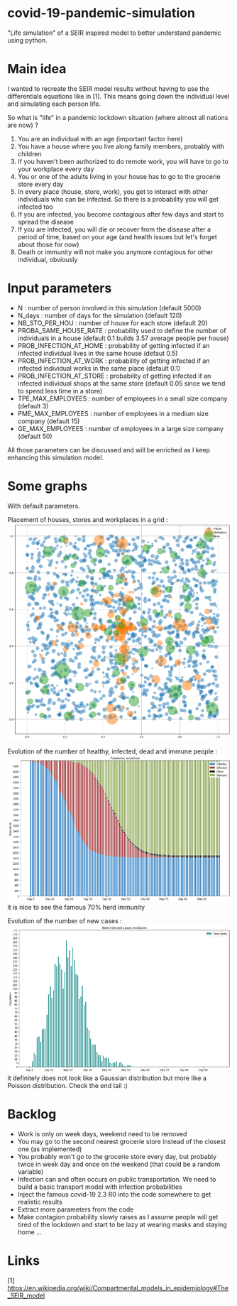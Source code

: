 # covid-19-pandemic-simulation
"Life simulation" of a SEIR inspired model to better understand pandemic using python.

# Main idea
I wanted to recreate the SEIR model results without having to use the differentials equations like in [1]. This means going down the individual level and simulating each person life.

So what is "life" in a pandemic lockdown situation (where almost all nations are now) ?

1. You are an individual with an age (important factor here)
2. You have a house where you live along family members, probably with children
3. If you haven't been authorized to do remote work, you will have to go to your workplace every day
4. You or one of the adults living in your house has to go to the grocerie store every day
5. In every place (house, store, work), you get to interact with other individuals who can be infected. So there is a probability you will get infected too
6. If you are infected, you become contagious after few days and start to spread the disease
7. If you are infected, you will die or recover from the disease after a period of time, based on your age (and health issues but let's forget about those for now)
8. Death or immunity will not make you anymore contagious for other individual, obviously


# Input parameters
* N : number of person involved in this simulation (default 5000)
* N_days : number of days for the simulation (default 120)
* NB_STO_PER_HOU : number of house for each store (default 20)
* PROBA_SAME_HOUSE_RATE : probability used to define the number of individuals in a house (default 0.1 builds 3.57 average people per house)
* PROB_INFECTION_AT_HOME : probability of getting infected if an infected individual lives in the same house (defaut 0.5)
* PROB_INFECTION_AT_WORK : probability of getting infected if an infected individual works in the same place (default 0.1)
* PROB_INFECTION_AT_STORE : probability of getting infected if an infected individual shops at the same store (default 0.05 since we tend to spend less time in a store)
* TPE_MAX_EMPLOYEES : number of employees in a small size company (default 3)
* PME_MAX_EMPLOYEES : number of employees in a medium size company (default 15)
* GE_MAX_EMPLOYEES : number of employees in a large size company (default 50)

All those parameters can be discussed and will be enriched as I keep enhancing this simulation model.

# Some graphs
With default parameters.

Placement of houses, stores and workplaces in a grid :
![Geographical position](/images/geo_placement.png)

Evolution of the number of healthy, infected, dead and immune people :
![Population infection state](/images/propagation.png)
it is nice to see the famous 70% herd immunity

Evolution of the number of new cases :
![Population infection state](/images/newcases.png)
it definitely does not look like a Gaussian distribution but more like a Poisson distribution. Check the end tail :)

# Backlog
* Work is only on week days, weekend need to be removed
* You may go to the second nearest grocerie store instead of the closest one (as implemented)
* You probably won't go to the grocerie store every day, but probably twice in week day and once on the weekend (that could be a random variable)
* Infection can and often occurs on public transportation. We need to build a basic transport model with infection probabilities
* Inject the famous covid-19 2.3 R0 into the code somewhere to get realistic results
* Extract more parameters from the code
* Make contagion probability slowly raises as I assume people will get tired of the lockdown and start to be lazy at wearing masks and staying home ...

# Links
[1] https://en.wikipedia.org/wiki/Compartmental_models_in_epidemiology#The_SEIR_model

